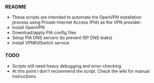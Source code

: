 ### README

* These scripts are intended to automate the OpenVPN installation process using Private Internet Access (PIA) as the VPN provider:
* Install OpenVPN
* Download/apply PIA config files
* Setup PIA DNS servers (to prevent ISP DNS leaks)
* Install VPNKillSwitch service

### TODO

* Scripts still need heavy debugging and error-checking.
* At this point I don't recommend the script. Check the wiki for manual instructions.
